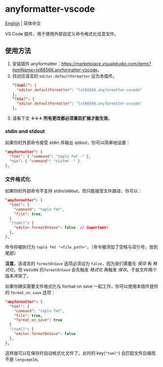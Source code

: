# anyformatter-vscode

[English](README.md) | 简体中文

VS Code 插件，用于使用外部自定义命令格式化任意文件。

## 使用方法

1. 安装插件 anyformatter：<https://marketplace.visualstudio.com/items?itemName=lxl66566.anyformatter-vscode>。
2. 将对应语言的 `editor.defaultFormatter` 设为本插件。
   ```json
   "[toml]": {
     "editor.defaultFormatter": "lxl66566.anyformatter-vscode"
   },
   "[nix]": {
     "editor.defaultFormatter": "lxl66566.anyformatter-vscode"
   },
   ```
3. 请看下文 **↓↓↓ 所有更改都必须重启扩展才能生效**。

### stdin and stdout

如果你的外部命令接受 stdin 并输出 stdout，你可以简单地设置：

```json
"anyformatter": {
  "toml": { "command": "taplo fmt -" },
  "nix": { "command": "nixfmt -" }
},
```

### 文件格式化

如果你的外部命令不支持 stdin/stdout，而只能接受文件路径，你可以：

```json
"anyformatter": {
  "toml": {
    "command": "taplo fmt",
    "file": true,
  }
  "[toml]": {
    "editor.formatOnSave": false  // important!
  },
},
```

命令将被执行为 `taplo fmt "<file_path>"`。（命令被添加了空格与双引号，放到尾部）

**注意**，该语言的 `formatOnSave` 选项必须设为 `false`，因为我们需要先 _保存_ 再 _格式化_，但 vscode 的`formatOnSave` 会先触发 _格式化_ 再触发 _保存_。于是文件两个版本冲突了。

如果你确实需要文件格式化与 format on save 一起工作，你可以使用本插件提供的 `format_on_save` 选项：

```json
"anyformatter": {
  "toml": {
    "command": "taplo fmt",
    "file": true,
    "format_on_save": true
  }
  "[toml]": {
    "editor.formatOnSave": false
  },
},
```

这样就可以在保存时自动格式化文件了。此时的 key(`"toml"`) 会匹配文件后缀而不是 `languageId`。
